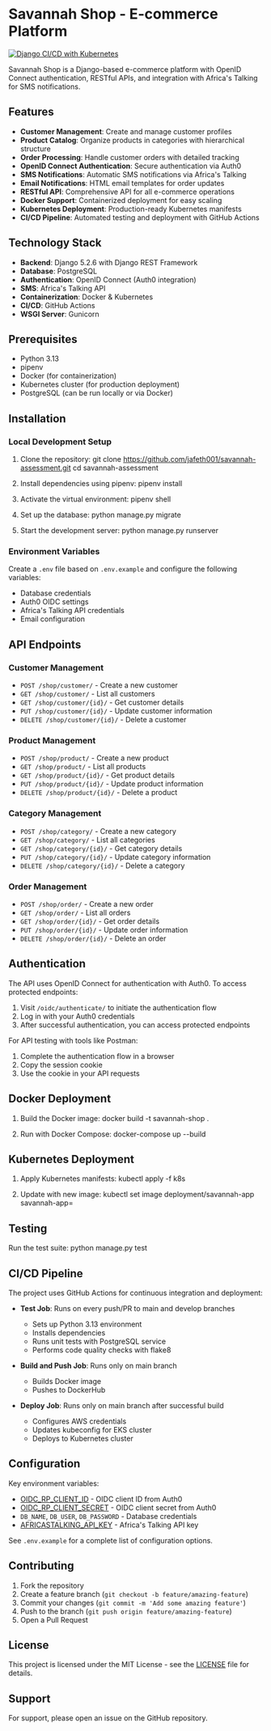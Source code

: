# Savannah Shop - E-commerce Platform

[![Django CI/CD with Kubernetes](https://github.com/jafeth001/savannah-assessment/actions/workflows/django-k8s.yml/badge.svg)](https://github.com/jafeth001/savannah-assessment/actions/workflows/django-k8s.yml)

Savannah Shop is a Django-based e-commerce platform with OpenID Connect authentication, RESTful APIs, and integration with Africa's Talking for SMS notifications.

## Features

- **Customer Management**: Create and manage customer profiles
- **Product Catalog**: Organize products in categories with hierarchical structure
- **Order Processing**: Handle customer orders with detailed tracking
- **OpenID Connect Authentication**: Secure authentication via Auth0
- **SMS Notifications**: Automatic SMS notifications via Africa's Talking
- **Email Notifications**: HTML email templates for order updates
- **RESTful API**: Comprehensive API for all e-commerce operations
- **Docker Support**: Containerized deployment for easy scaling
- **Kubernetes Deployment**: Production-ready Kubernetes manifests
- **CI/CD Pipeline**: Automated testing and deployment with GitHub Actions

## Technology Stack

- **Backend**: Django 5.2.6 with Django REST Framework
- **Database**: PostgreSQL
- **Authentication**: OpenID Connect (Auth0 integration)
- **SMS**: Africa's Talking API
- **Containerization**: Docker & Kubernetes
- **CI/CD**: GitHub Actions
- **WSGI Server**: Gunicorn

## Prerequisites

- Python 3.13
- pipenv
- Docker (for containerization)
- Kubernetes cluster (for production deployment)
- PostgreSQL (can be run locally or via Docker)

## Installation

### Local Development Setup

1. Clone the repository:
   git clone https://github.com/jafeth001/savannah-assessment.git cd savannah-assessment

2. Install dependencies using pipenv:
   pipenv install

3. Activate the virtual environment:
    pipenv shell

4. Set up the database:
    python manage.py migrate

5. Start the development server:
   python manage.py runserver


### Environment Variables

Create a `.env` file based on `.env.example` and configure the following variables:
- Database credentials
- Auth0 OIDC settings
- Africa's Talking API credentials
- Email configuration

## API Endpoints

### Customer Management
- `POST /shop/customer/` - Create a new customer
- `GET /shop/customer/` - List all customers
- `GET /shop/customer/{id}/` - Get customer details
- `PUT /shop/customer/{id}/` - Update customer information
- `DELETE /shop/customer/{id}/` - Delete a customer

### Product Management
- `POST /shop/product/` - Create a new product
- `GET /shop/product/` - List all products
- `GET /shop/product/{id}/` - Get product details
- `PUT /shop/product/{id}/` - Update product information
- `DELETE /shop/product/{id}/` - Delete a product

### Category Management
- `POST /shop/category/` - Create a new category
- `GET /shop/category/` - List all categories
- `GET /shop/category/{id}/` - Get category details
- `PUT /shop/category/{id}/` - Update category information
- `DELETE /shop/category/{id}/` - Delete a category

### Order Management
- `POST /shop/order/` - Create a new order
- `GET /shop/order/` - List all orders
- `GET /shop/order/{id}/` - Get order details
- `PUT /shop/order/{id}/` - Update order information
- `DELETE /shop/order/{id}/` - Delete an order

## Authentication

The API uses OpenID Connect for authentication with Auth0. To access protected endpoints:

1. Visit `/oidc/authenticate/` to initiate the authentication flow
2. Log in with your Auth0 credentials
3. After successful authentication, you can access protected endpoints

For API testing with tools like Postman:
1. Complete the authentication flow in a browser
2. Copy the session cookie
3. Use the cookie in your API requests

## Docker Deployment

1. Build the Docker image:
   docker build -t savannah-shop .

2. Run with Docker Compose:
   docker-compose up --build

## Kubernetes Deployment

1. Apply Kubernetes manifests:
   kubectl apply -f k8s

2. Update with new image:
   kubectl set image deployment/savannah-app savannah-app=<your-image>

## Testing

Run the test suite:
python manage.py test

## CI/CD Pipeline

The project uses GitHub Actions for continuous integration and deployment:

- **Test Job**: Runs on every push/PR to main and develop branches
  - Sets up Python 3.13 environment
  - Installs dependencies
  - Runs unit tests with PostgreSQL service
  - Performs code quality checks with flake8

- **Build and Push Job**: Runs only on main branch
  - Builds Docker image
  - Pushes to DockerHub

- **Deploy Job**: Runs only on main branch after successful build
  - Configures AWS credentials
  - Updates kubeconfig for EKS cluster
  - Deploys to Kubernetes cluster

## Configuration

Key environment variables:
- [OIDC_RP_CLIENT_ID](file://C:\Users\jafeth\Desktop\savannah-assessment\savannah\settings.py#L154-L154) - OIDC client ID from Auth0
- [OIDC_RP_CLIENT_SECRET](file://C:\Users\jafeth\Desktop\savannah-assessment\savannah\settings.py#L155-L155) - OIDC client secret from Auth0
- `DB_NAME`, `DB_USER`, `DB_PASSWORD` - Database credentials
- [AFRICASTALKING_API_KEY](file://C:\Users\jafeth\Desktop\savannah-assessment\savannah\settings.py#L169-L169) - Africa's Talking API key

See `.env.example` for a complete list of configuration options.

## Contributing

1. Fork the repository
2. Create a feature branch (`git checkout -b feature/amazing-feature`)
3. Commit your changes (`git commit -m 'Add some amazing feature'`)
4. Push to the branch (`git push origin feature/amazing-feature`)
5. Open a Pull Request

## License

This project is licensed under the MIT License - see the [LICENSE](LICENSE) file for details.

## Support

For support, please open an issue on the GitHub repository.




